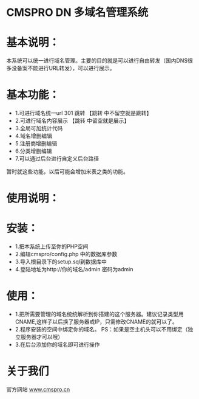 
# CMSPRO DN 多域名管理系统
# 基本说明：
本系统可以统一进行域名管理。主要的目的就是可以进行自由转发（国内DNS很多没备案不能进行URL转发），可以进行展示。

# 基本功能：
- 1.可进行域名统一url 301 跳转  【跳转 中不留空就是跳转】
- 2.可进行域名内容展示 【跳转 中留空就是展示】
- 3.全局可加统计代码
- 4.域名增删编辑
- 5.注册商增删编辑
- 6.分类增删编辑
- 7.可以通过后台进行自定义后台路径

暂时就这些功能，以后可能会增加米表之类的功能。
# 使用说明：
# 安装：
- 1.把本系统上传至你的PHP空间
- 2.编辑cmspro/config.php 中的数据库参数
- 3.导入根目录下的setup.sql到数据库中
- 4.登陆地址为http://你的域名/admin 密码为admin
# 使用：
- 1.把所需要管理的域名统统解析到你搭建的这个服务器。建议记录类型用CNAME,这样子以后换了服务器或IP，只需修改CNAME的就可以了。
- 2.程序安装的空间中绑定你的域名。 PS：如果是空主机头可以不用绑定（独立服务器才可以哦）
- 3.在后台添加你的域名即可进行操作

# 关于我们
官方网站 www.cmspro.cn
